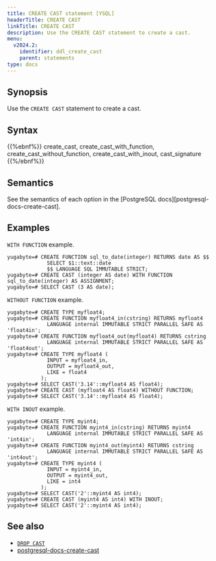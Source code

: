 ```yaml
---
title: CREATE CAST statement [YSQL]
headerTitle: CREATE CAST
linkTitle: CREATE CAST
description: Use the CREATE CAST statement to create a cast.
menu:
  v2024.2:
    identifier: ddl_create_cast
    parent: statements
type: docs
---
```


## Synopsis

Use the `CREATE CAST` statement to create a cast.

## Syntax

{{%ebnf%}}
  create_cast,
  create_cast_with_function,
  create_cast_without_function,
  create_cast_with_inout,
  cast_signature
{{%/ebnf%}}

## Semantics

See the semantics of each option in the [PostgreSQL docs][postgresql-docs-create-cast].

## Examples

`WITH FUNCTION` example.

```plpgsql
yugabyte=# CREATE FUNCTION sql_to_date(integer) RETURNS date AS $$
             SELECT $1::text::date
             $$ LANGUAGE SQL IMMUTABLE STRICT;
yugabyte=# CREATE CAST (integer AS date) WITH FUNCTION sql_to_date(integer) AS ASSIGNMENT;
yugabyte=# SELECT CAST (3 AS date);
```

`WITHOUT FUNCTION` example.

```plpgsql
yugabyte=# CREATE TYPE myfloat4;
yugabyte=# CREATE FUNCTION myfloat4_in(cstring) RETURNS myfloat4
             LANGUAGE internal IMMUTABLE STRICT PARALLEL SAFE AS 'float4in';
yugabyte=# CREATE FUNCTION myfloat4_out(myfloat4) RETURNS cstring
             LANGUAGE internal IMMUTABLE STRICT PARALLEL SAFE AS 'float4out';
yugabyte=# CREATE TYPE myfloat4 (
             INPUT = myfloat4_in,
             OUTPUT = myfloat4_out,
             LIKE = float4
           );
yugabyte=# SELECT CAST('3.14'::myfloat4 AS float4);
yugabyte=# CREATE CAST (myfloat4 AS float4) WITHOUT FUNCTION;
yugabyte=# SELECT CAST('3.14'::myfloat4 AS float4);
```

`WITH INOUT` example.

```plpgsql
yugabyte=# CREATE TYPE myint4;
yugabyte=# CREATE FUNCTION myint4_in(cstring) RETURNS myint4
             LANGUAGE internal IMMUTABLE STRICT PARALLEL SAFE AS 'int4in';
yugabyte=# CREATE FUNCTION myint4_out(myint4) RETURNS cstring
             LANGUAGE internal IMMUTABLE STRICT PARALLEL SAFE AS 'int4out';
yugabyte=# CREATE TYPE myint4 (
             INPUT = myint4_in,
             OUTPUT = myint4_out,
             LIKE = int4
           );
yugabyte=# SELECT CAST('2'::myint4 AS int4);
yugabyte=# CREATE CAST (myint4 AS int4) WITH INOUT;
yugabyte=# SELECT CAST('2'::myint4 AS int4);
```

## See also

- [`DROP CAST`](../ddl_drop_cast)
- [postgresql-docs-create-cast](https://www.postgresql.org/docs/current/sql-createcast.html)
